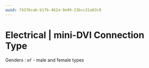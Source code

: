 ```yaml
---
uuid: 74376cab-b1fb-462a-9e99-23bcc31a83c8
---
```

# Electrical | mini-DVI Connection Type

Genders
: `mf` - male and female types
